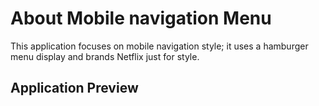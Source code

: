 # About Mobile navigation Menu

This application focuses on mobile navigation style; it uses a hamburger menu display and brands Netflix just for style.

## Application Preview
